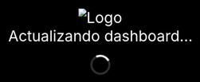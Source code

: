 <!DOCTYPE html>
<html lang="es">
<head>
  <meta charset="UTF-8">
  <title>Mis Dashboards Power BI</title>
  <style>
    * {
      box-sizing: border-box;
    }

    html, body {
      margin: 0;
      padding: 0;
      height: 100%;
      width: 100%;
      font-family: 'Segoe UI', Tahoma, Geneva, Verdana, sans-serif;
      background-color: #000;
      overflow: hidden;
    }

    iframe {
      position: absolute;
      top: 0;
      left: 0;
      width: 100vw;
      height: 100vh;
      border: none;
    }

    #loadingScreen {
      position: fixed;
      top: 0;
      left: 0;
      width: 100vw;
      height: 100vh;
      background-color: #000;
      color: white;
      display: flex;
      flex-direction: column;
      align-items: center;
      justify-content: center;
      font-size: 30px;
      z-index: 9999;
      opacity: 1;
      transition: opacity 0.5s ease;
    }

    #loadingScreen.hidden {
      opacity: 0;
      pointer-events: none;
    }

    .logo {
      max-width: 160px;
      margin-bottom: 1px;
      border: none;
      outline: none;
    }

    .spinner {
      margin-top: 20px;
      border: 4px solid #ffffff30;
      border-top: 4px solid white;
      border-radius: 50%;
      width: 40px;
      height: 40px;
      animation: spin 1s linear infinite;
    }

    @keyframes spin {
      0% { transform: rotate(0deg); }
      100% { transform: rotate(360deg); }
    }
  </style>
</head>
<body>
  <div id="loadingScreen">
    <img class="logo" src="https://i.ibb.co/kgSt3mNr/c947d0-eadc0d6e3f3c4184a5f64991dc4338a1-mv2-removebg-preview-1.png" alt="Logo">
    <div>Actualizando dashboard...</div>
    <div class="spinner"></div>
  </div>

  <iframe id="dashboardFrame"></iframe>

  <script>
    const dashboards = [
      "https://app.powerbi.com/view?r=eyJrIjoiZmM4OGU2MWQtZDRhZS00YzU4LWEzMWEtMTBhMjhlYmY0MzQzIiwidCI6ImIxM2NlNGM5LTJiZTYtNDg0NC04Y2Q5LTYwOTcyMGFmYWY5YiJ9",
      "https://app.powerbi.com/view?r=eyJrIjoiNzkyYjQwZGEtNjMyYy00YjMyLTg1ZTktM2JjMWY4NGY5YTA4IiwidCI6ImIxM2NlNGM5LTJiZTYtNDg0NC04Y2Q5LTYwOTcyMGFmYWY5YiJ9",
      "https://app.powerbi.com/view?r=eyJrIjoiODk1MmFjZWYtY2IxYy00YzI0LTg5ODUtMDAzOTg1MTQ4ODMwIiwidCI6ImIxM2NlNGM5LTJiZTYtNDg0NC04Y2Q5LTYwOTcyMGFmYWY5YiJ9",
      "https://app.powerbi.com/view?r=eyJrIjoiNDMxNmU2OTUtOThhMC00NDMyLThjZmQtMmVlMTZmYWVmMDIwIiwidCI6ImIxM2NlNGM5LTJiZTYtNDg0NC04Y2Q5LTYwOTcyMGFmYWY5YiJ9",
      "https://app.powerbi.com/view?r=eyJrIjoiY2IxMGU0ZDAtNDQ5MC00Y2Y3LTk2MDItZGJmMDRjNDhhZTJjIiwidCI6ImIxM2NlNGM5LTJiZTYtNDg0NC04Y2Q5LTYwOTcyMGFmYWY5YiJ9"
    ];

    let current = 0;
    const frame = document.getElementById("dashboardFrame");
    const loadingScreen = document.getElementById("loadingScreen");

    function loadDashboard(index) {
      loadingScreen.classList.remove("hidden");

      frame.onload = () => {
        setTimeout(() => {
          loadingScreen.classList.add("hidden");
        }, 8000); // Mostrar pantalla de carga por 8 segundos
      };

      frame.src = dashboards[index] + "&cachebuster=" + new Date().getTime();
    }

    function startRotation() {
      loadDashboard(current);

      setInterval(() => {
        current = (current + 1) % dashboards.length;
        loadDashboard(current);
      }, 600000); // Cada 10 minutos
    }

    startRotation();
  </script>
</body>
</html>


